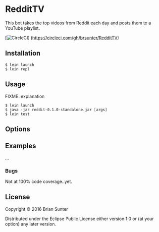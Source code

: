 # RedditTV

This bot takes the top videos from Reddit each day and posts
them to a YouTube playlist.

[![CircleCI](https://circleci.com/gh/brsunter/RedditTV.png?circle-token=:circle-token)]
(https://circleci.com/gh/brsunter/RedditTV)
## Installation

    $ lein launch
    $ lein repl

## Usage

FIXME: explanation

    $ lein launch
    $ java -jar reddit-0.1.0-standalone.jar [args]
    $ lein test

## Options


## Examples

...

### Bugs
Not at 100% code coverage..yet.

## License

Copyright © 2016 Brian Sunter

Distributed under the Eclipse Public License either version 1.0 or (at
your option) any later version.
